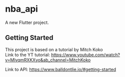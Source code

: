 # nba_api

A new Flutter project.

## Getting Started

This project is based on a tutorial by Mitch Koko<br>
Link to the YT tutorial: https://www.youtube.com/watch?v=MlvqmRXKXyo&ab_channel=MitchKoko<br>

Link to API: https://www.balldontlie.io/#getting-started
